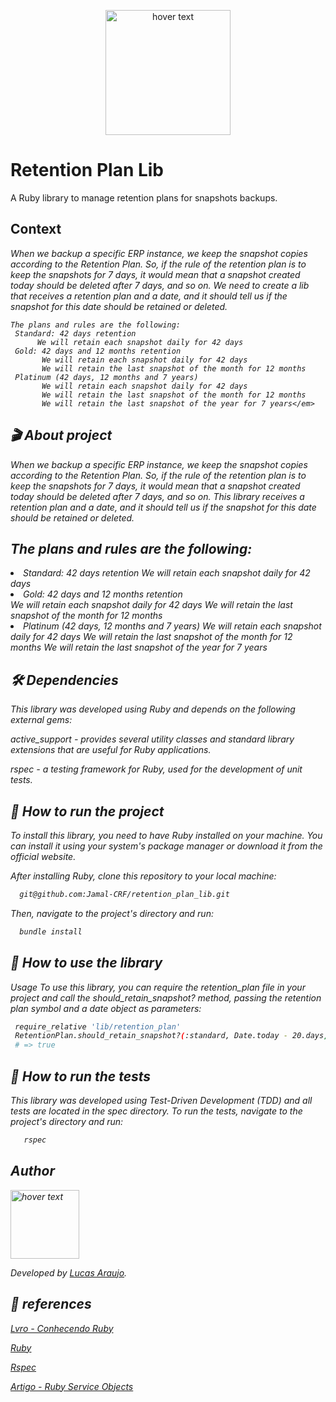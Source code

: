 <p align="center">
  <img src="https://www.skie.io/images/skie_logo.svg" width="200" title="hover text">
  
</p>
<h1>Retention Plan Lib</h1>
<p> A Ruby library to manage retention plans for snapshots backups.</p>

<h2> Context </h2>

<em> When we backup a specific ERP instance, we keep the snapshot copies according to the Retention Plan.
    So, if the rule of the retention plan is to keep the snapshots for 7 days, it would mean that a snapshot created today should be deleted after 7 days, and so on.
    We need to create a lib that receives a retention plan and a date, and it should tell us if the snapshot for this date should be retained or deleted.

    The plans and rules are the following:
     Standard: 42 days retention
          We will retain each snapshot daily for 42 days
     Gold: 42 days and 12 months retention
           We will retain each snapshot daily for 42 days
           We will retain the last snapshot of the month for 12 months
     Platinum (42 days, 12 months and 7 years)
           We will retain each snapshot daily for 42 days
           We will retain the last snapshot of the month for 12 months
           We will retain the last snapshot of the year for 7 years</em>

<h2> 🎬 About project</h2>

<p> When we backup a specific ERP instance, we keep the snapshot copies according to the Retention Plan. So, if the rule of the retention plan is to keep the snapshots for 7 days, it would mean that a snapshot created today should be deleted after 7 days, and so on. This library receives a retention plan and a date, and it should tell us if the snapshot for this date should be retained or deleted. </p>
    
<h2>The plans and rules are the following:</h2>
  <li> Standard: 42 days retention
    We will retain each snapshot daily for 42 days</li>
  <li> Gold: 42 days and 12 months retention </li>
    We will retain each snapshot daily for 42 days
    We will retain the last snapshot of the month for 12 months
  <li> Platinum (42 days, 12 months and 7 years)
    We will retain each snapshot daily for 42 days
    We will retain the last snapshot of the month for 12 months
    We will retain the last snapshot of the year for 7 years </li>

<h2> 🛠 Dependencies</h2>

<p>This library was developed using Ruby and depends on the following external gems:</p>

<p>active_support - provides several utility classes and standard library extensions that are useful for Ruby applications.</p>

<p>rspec - a testing framework for Ruby, used for the development of unit tests.</p>

<h2> 🚀 How to run the project</h2>

<p>To install this library, you need to have Ruby installed on your machine. You can install it using your system's package manager or download it from the official website.</p>

<p>After installing Ruby, clone this repository to your local machine:</p>

 ```sh
   git@github.com:Jamal-CRF/retention_plan_lib.git
  ```

<p>Then, navigate to the project's directory and run:</p>

 ```sh
   bundle install
  ```
<p> </p>


<h2> 📝 How to use the library</h2>

<p> Usage
To use this library, you can require the retention_plan file in your project and call the should_retain_snapshot? method, passing the retention plan symbol and a date object as parameters: </p>

 ```sh 
  require_relative 'lib/retention_plan'
  RetentionPlan.should_retain_snapshot?(:standard, Date.today - 20.days)
  # => true 
  ```

<h2> 📝 How to run the tests</h2>

This library was developed using Test-Driven Development (TDD) and all tests are located in the spec directory. To run the tests, navigate to the project's directory and run:

```sh
   rspec
  ```

<h2> Author</h2>

<img src="https://avatars.githubusercontent.com/u/68801163?s=96&v=4" width="110" title="hover text">

<p>Developed by <a href="https://www.linkedin.com/in/lucasaraujomouta/">Lucas Araujo</a>.</strong></p>



<h2> 📝 references</h2>

<p><a href="https://leanpub.com/conhecendo-ruby"> Lvro - Conhecendo Ruby </a></p>
<p><a href="https://www.ruby-lang.org/pt/"> Ruby </a></p>
<p><a href="https://www.rubyguides.com/2018/11/rspec-introduction/"> Rspec </a></p>
<p><a href="https://medium.com/@anchietajunior/c%C3%B3digo-organizado-reutiliz%C3%A1vel-e-f%C3%A1cil-de-testar-utilizando-ruby-service-objects-80c750876610/"> Artigo - Ruby Service Objects </a></p>


